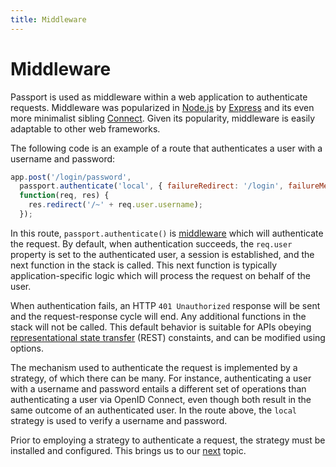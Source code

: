 ```yaml
---
title: Middleware
---
```


# Middleware

Passport is used as middleware within a web application to authenticate
requests.  Middleware was popularized in [Node.js](https://nodejs.org/) by
[Express](https://expressjs.com/) and its even more minimalist sibling [Connect](https://github.com/senchalabs/connect).
Given its popularity, middleware is easily adaptable to other web frameworks.

The following code is an example of a route that authenticates a user with a
username and password:

```javascript
app.post('/login/password',
  passport.authenticate('local', { failureRedirect: '/login', failureMessage: true }),
  function(req, res) {
    res.redirect('/~' + req.user.username);
  });
```

In this route, `passport.authenticate()` is [middleware](https://expressjs.com/en/guide/using-middleware.html)
which will authenticate the request.  By default, when authentication succeeds,
the `req.user` property is set to the authenticated user, a session is
established, and the next function in the stack is called.  This next function
is typically application-specific logic which will process the request on behalf
of the user.

When authentication fails, an HTTP `401 Unauthorized` response will be sent and
the request-response cycle will end.  Any additional functions in the stack will
not be called.  This default behavior is suitable for APIs obeying [representational state transfer](https://en.wikipedia.org/wiki/Representational_state_transfer)
(REST) constaints, and can be modified using options.

The mechanism used to authenticate the request is implemented by a strategy, of
which there can be many.  For instance, authenticating a user with a username
and password entails a different set of operations than authenticating a user
via OpenID Connect, even though both result in the same outcome of an
authenticated user.  In the route above, the `local` strategy is used to verify
a username and password.

Prior to employing a strategy to authenticate a request, the strategy must be
installed and configured.  This brings us to our [next](/guide/configure/) topic.
